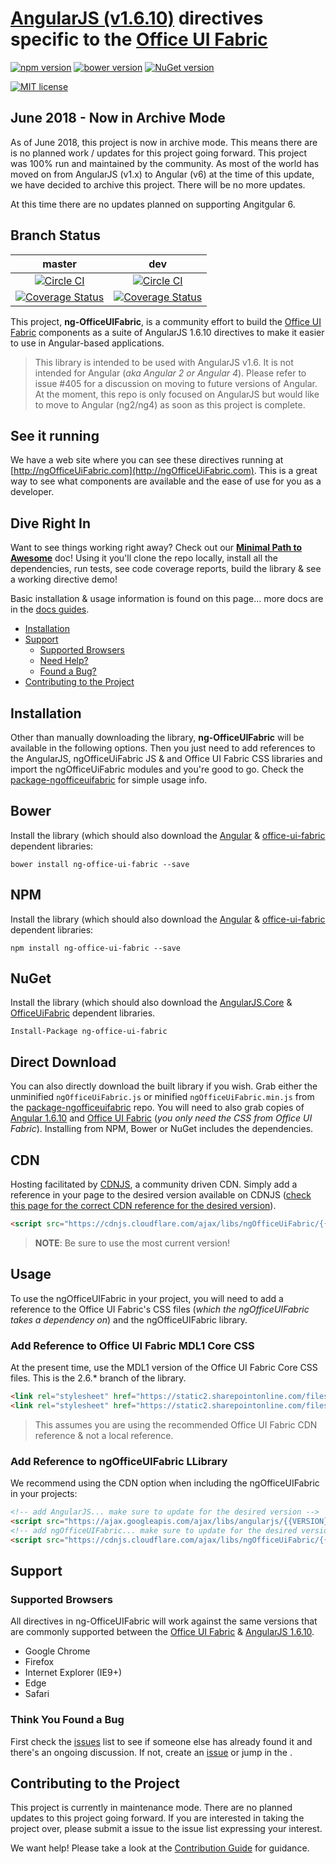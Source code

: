# [AngularJS (v1.6.10)](https://angularjs.org) directives specific to the [Office UI Fabric](https://github.com/OfficeDev/office-ui-fabric)

[![npm version](https://badge.fury.io/js/ng-office-ui-fabric.svg)](https://badge.fury.io/js/ng-office-ui-fabric)
[![bower version](https://badge.fury.io/bo/ng-office-ui-fabric.svg)](https://github.com/ngOfficeUIFabric/package-ngofficeuifabric)
[![NuGet version](https://badge.fury.io/nu/ng-office-ui-fabric.svg)](https://badge.fury.io/nu/ng-office-ui-fabric)

[![MIT license](https://img.shields.io/npm/l/express.svg)](https://github.com/ngOfficeUIFabric/ng-officeuifabric/blob/master/LICENSE)

## June 2018 - Now in Archive Mode

As of June 2018, this project is now in archive mode. This means there are is no planned work / updates for this project going forward. This project was 100% run and maintained by the community. As most of the world has moved on from AngularJS (v1.x) to Angular (v6) at the time of this update, we have decided to archive this project. There will be no more updates.

At this time there are no updates planned on supporting Angitgular 6.

## Branch Status

master | dev
:------: | :---:
[![Circle CI](https://circleci.com/gh/ngOfficeUIFabric/ng-officeuifabric/tree/master.svg?style=svg)](https://circleci.com/gh/ngOfficeUIFabric/ng-officeuifabric/tree/master) | [![Circle CI](https://circleci.com/gh/ngOfficeUIFabric/ng-officeuifabric/tree/dev.svg?style=svg)](https://circleci.com/gh/ngOfficeUIFabric/ng-officeuifabric/tree/dev)
[![Coverage Status](https://coveralls.io/repos/ngOfficeUIFabric/ng-officeuifabric/badge.svg?branch=master&service=github)](https://coveralls.io/github/ngOfficeUIFabric/ng-officeuifabric?branch=master) | [![Coverage Status](https://coveralls.io/repos/ngOfficeUIFabric/ng-officeuifabric/badge.svg?branch=dev&service=github)](https://coveralls.io/github/ngOfficeUIFabric/ng-officeuifabric?branch=dev)

This project, **ng-OfficeUIFabric**, is a community effort to build the [Office UI Fabric](http://dev.office.com/fabric) components as a suite of AngularJS 1.6.10 directives to make it easier to use in Angular-based applications.

> This library is intended to be used with AngularJS v1.6. It is not intended for Angular (*aka Angular 2 or Angular 4*). Please refer to issue #405 for a discussion on moving to future versions of Angular. At the moment, this repo is only focused on AngularJS but would like to move to Angular (ng2/ng4) as soon as this project is complete.

## See it running

We have a web site where you can see these directives running at [http://ngOfficeUiFabric.com](http://ngOfficeUiFabric.com). This is a great way to see what components are available and the ease of use for you as a developer.

## Dive Right In

Want to see things working right away? Check out our **[Minimal Path to Awesome](https://github.com/ngOfficeUIFabric/ng-officeuifabric/tree/master/docs/guides/MPA.md)** doc! Using it you'll clone the repo locally, install all the dependencies, run tests, see code coverage reports, build the library & see a working directive demo!

Basic installation & usage information is found on this page... more docs are in the [docs guides](https://github.com/ngOfficeUIFabric/ng-officeuifabric/tree/master/docs/guides).

- [Installation](#installation)
- [Support](#support)
  - [Supported Browsers](#supported-browsers)
  - [Need Help?](#need-help)
  - [Found a Bug?](#think-you-found-a-bug)
- [Contributing to the Project](#contributing-to-the-project)

## Installation

Other than manually downloading the library, **ng-OfficeUIFabric** will be available in the following options. Then you just need to add references to the AngularJS, ngOfficeUiFabric JS & and Office UI Fabric CSS libraries and import the ngOfficeUiFabric modules and you're good to go. Check the [package-ngofficeuifabric](https://github.com/ngOfficeUIFabric/package-ngofficeuifabric/blob/master/README.md) for simple usage info.

## Bower

Install the library (which should also download the [Angular](http://bower.io/search/?q=angular) & [office-ui-fabric](http://bower.io/search/?q=office-ui-fabric) dependent libraries:

```shell
bower install ng-office-ui-fabric --save
```

## NPM

Install the library (which should also download the [Angular](https://www.npmjs.com/package/angular) & [office-ui-fabric](https://www.npmjs.com/package/office-ui-fabric) dependent libraries:

```shell
npm install ng-office-ui-fabric --save
```

## NuGet

Install the library (which should also download the [AngularJS.Core](https://www.nuget.org/packages/ng-office-ui-fabric) & [OfficeUiFabric](https://www.nuget.org/packages/OfficeUIFabric/) dependent libraries.

```shell
Install-Package ng-office-ui-fabric
```

## Direct Download

You can also directly download the built library if you wish. Grab either the unminified `ngOfficeUiFabric.js` or minified `ngOfficeUiFabric.min.js` from the [package-ngofficeuifabric](https://github.com/ngOfficeUIFabric/package-ngofficeuifabric) repo. You will need to also grab copies of [Angular 1.6.10](https://angularjs.org/) and [Office UI Fabric](http://dev.office.com/fabric/getting-started) (*you only need the CSS from Office UI Fabric*). Installing from NPM, Bower or NuGet includes the dependencies.

## CDN

Hosting facilitated by [CDNJS](https://cdnjs.com), a community driven CDN. Simply add a reference in your page to the desired version available on CDNJS ([check this page for the correct CDN reference for the desired version](https://cdnjs.com/libraries/ngOfficeUiFabric)).

```html
<script src="https://cdnjs.cloudflare.com/ajax/libs/ngOfficeUiFabric/{{version}}/ngOfficeUiFabric.min.js"></script>
```

> **NOTE**: Be sure to use the most current version!

## Usage

To use the ngOfficeUIFabric in your project, you will need to add a reference to the Office UI Fabric's CSS files (*which the ngOfficeUIFabric takes a dependency on*) and the ngOfficeUIFabric library.

### Add Reference to Office UI Fabric MDL1 Core CSS

At the present time, use the MDL1 version of the Office UI Fabric Core CSS files. This is the 2.6.* branch of the library.

```html
<link rel="stylesheet" href="https://static2.sharepointonline.com/files/fabric/office-ui-fabric-core/2.6.3/css/fabric.min.css" />
<link rel="stylesheet" href="https://static2.sharepointonline.com/files/fabric/office-ui-fabric-core/2.6.3/css/fabric.components.min.css" />
```

> This assumes you are using the recommended Office UI Fabric CDN reference & not a local reference.

### Add Reference to ngOfficeUIFabric LLibrary

We recommend using the CDN option when including the ngOfficeUIFabric in your projects:

```html
<!-- add AngularJS... make sure to update for the desired version -->
<script src="https://ajax.googleapis.com/ajax/libs/angularjs/{{VERSION}}/angular.min.js"></script>
<!-- add ngOfficeUIFabric... make sure to update for the desired version -->
<script src="https://cdnjs.cloudflare.com/ajax/libs/ngOfficeUiFabric/{{VERSION}}/ngOfficeUiFabric.min.js"></script>
```

## Support

### Supported Browsers

All directives in ng-OfficeUIFabric will work against the same versions that are commonly supported between the [Office UI Fabric](http://dev.office.com/fabric/resources-and-faq) & [AngularJS 1.6.10](https://docs.angularjs.org/guide/ie).

- Google Chrome
- Firefox
- Internet Explorer (IE9+)
- Edge
- Safari

### Think You Found a Bug

First check the [issues](https://github.com/ngOfficeUIFabric/ng-officeuifabric/issues) list to see if someone else has already found it and there's an ongoing discussion. If not, create an [issue](https://github.com/ngOfficeUIFabric/ng-officeuifabric/issues) or jump in the .

## Contributing to the Project

This project is currently in maintenance mode. There are no planned updates to this project going forward. If you are interested in taking the project over, please submit a issue to the issue list expressing your interest.

We want help! Please take a look at the [Contribution Guide](https://github.com/ngOfficeUIFabric/ng-officeuifabric/blob/master/.github/CONTRIBUTING.md) for guidance.
